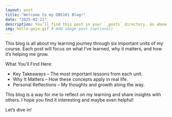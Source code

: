 ```yaml
---
layout: post
title: "Welcome to my DBS101 Blog!"
date: "2025-02-21"
description: You’ll find this post in your `_posts` directory. Go ahead and edit it and re-build the site to see your changes. # Add post description (optional)
img: hello-gojo.gif # Add image post (optional)
---
```

This blog is all about my learning journey through six important units of my course. Each post will focus on what I’ve learned, why it matters, and how it’s helping me grow.

What You’ll Find Here:
* Key Takeaways – The most important lessons from each unit.
* Why It Matters – How these concepts apply in real life.
* Personal Reflections – My thoughts and growth along the way.

This blog is a way for me to reflect on my learning and share insights with others. I hope you find it interesting and maybe even helpful!

Let’s dive in!